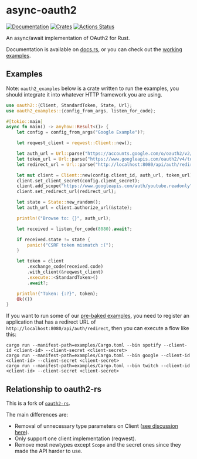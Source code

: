 # async-oauth2

[![Documentation](https://docs.rs/async-oauth2/badge.svg)](https://docs.rs/async-oauth2)
[![Crates](https://img.shields.io/crates/v/async-oauth2.svg)](https://crates.io/crates/async-oauth2)
[![Actions Status](https://github.com/udoprog/async-oauth2/workflows/Rust/badge.svg)](https://github.com/udoprog/async-oauth2/actions)

An async/await implementation of OAuth2 for Rust.

Documentation is available on [docs.rs](https://docs.rs/crate/async-oauth2), or you can check out the [working examples](https://github.com/udoprog/async-oauth2/tree/master/examples).

## Examples

Note: `oauth2_examples` below is a crate written to run the examples, you should
integrate it into whatever HTTP framework you are using.

```rust
use oauth2::{Client, StandardToken, State, Url};
use oauth2_examples::{config_from_args, listen_for_code};

#[tokio::main]
async fn main() -> anyhow::Result<()> {
    let config = config_from_args("Google Example")?;

    let reqwest_client = reqwest::Client::new();

    let auth_url = Url::parse("https://accounts.google.com/o/oauth2/v2/auth")?;
    let token_url = Url::parse("https://www.googleapis.com/oauth2/v4/token")?;
    let redirect_url = Url::parse("http://localhost:8080/api/auth/redirect")?;

    let mut client = Client::new(config.client_id, auth_url, token_url);
    client.set_client_secret(config.client_secret);
    client.add_scope("https://www.googleapis.com/auth/youtube.readonly");
    client.set_redirect_url(redirect_url);

    let state = State::new_random();
    let auth_url = client.authorize_url(&state);

    println!("Browse to: {}", auth_url);

    let received = listen_for_code(8080).await?;

    if received.state != state {
        panic!("CSRF token mismatch :(");
    }

    let token = client
        .exchange_code(received.code)
        .with_client(&reqwest_client)
        .execute::<StandardToken>()
        .await?;

    println!("Token: {:?}", token);
    Ok(())
}
```

If you want to run some of our [pre-baked examples](https://github.com/udoprog/async-oauth2/tree/master/examples), you need to register an application that has a redirect URL of `http://localhost:8080/api/auth/redirect`, then you can execute a flow like this:

```
cargo run --manifest-path=examples/Cargo.toml --bin spotify --client-id <client-id> --client-secret <client-secret>
cargo run --manifest-path=examples/Cargo.toml --bin google --client-id <client-id> --client-secret <client-secret>
cargo run --manifest-path=examples/Cargo.toml --bin twitch --client-id <client-id> --client-secret <client-secret>
```

## Relationship to oauth2-rs

This is a fork of [`oauth2-rs`](https://github.com/ramosbugs/oauth2-rs).

The main differences are:
* Removal of unnecessary type parameters on Client ([see discussion here]).
* Only support one client implementation (reqwest).
* Remove most newtypes except `Scope` and the secret ones since they made the API harder to use.

[see discussion here]: https://github.com/ramosbugs/oauth2-rs/issues/44#issuecomment-50158653
